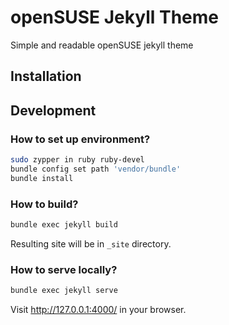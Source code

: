 # openSUSE Jekyll Theme

Simple and readable openSUSE jekyll theme

## Installation

## Development

### How to set up environment?

```bash
sudo zypper in ruby ruby-devel
bundle config set path 'vendor/bundle'
bundle install
```

### How to build?

```bash
bundle exec jekyll build
```

Resulting site will be in `_site` directory.

### How to serve locally?

```bash
bundle exec jekyll serve
```

Visit <http://127.0.0.1:4000/> in your browser.
